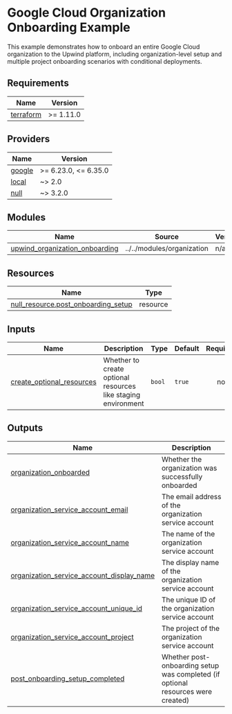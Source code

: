 # Google Cloud Organization Onboarding Example

This example demonstrates how to onboard an entire Google Cloud organization to the Upwind platform, including
organization-level setup and multiple project onboarding scenarios with conditional deployments.

<!-- BEGIN_TF_DOCS -->
## Requirements

| Name | Version |
|------|---------|
| <a name="requirement_terraform"></a> [terraform](#requirement\_terraform) | >= 1.11.0 |

## Providers

| Name | Version |
|------|---------|
| <a name="provider_google"></a> [google](#provider\_google) | >= 6.23.0, <= 6.35.0 |
| <a name="provider_local"></a> [local](#provider\_local) | ~> 2.0 |
| <a name="provider_null"></a> [null](#provider\_null) | ~> 3.2.0 |

## Modules

| Name | Source | Version |
|------|--------|---------|
| <a name="module_upwind_organization_onboarding"></a> [upwind\_organization\_onboarding](#module\_upwind\_organization\_onboarding) | ../../modules/organization | n/a |

## Resources

| Name | Type |
|------|------|
| [null_resource.post_onboarding_setup](https://registry.terraform.io/providers/hashicorp/null/latest/docs/resources/resource) | resource |

## Inputs

| Name | Description | Type | Default | Required |
|------|-------------|------|---------|:--------:|
| <a name="input_create_optional_resources"></a> [create\_optional\_resources](#input\_create\_optional\_resources) | Whether to create optional resources like staging environment | `bool` | `true` | no |

## Outputs

| Name | Description |
|------|-------------|
| <a name="output_organization_onboarded"></a> [organization\_onboarded](#output\_organization\_onboarded) | Whether the organization was successfully onboarded |
| <a name="output_organization_service_account_email"></a> [organization\_service\_account\_email](#output\_organization\_service\_account\_email) | The email address of the organization service account |
| <a name="output_organization_service_account_name"></a> [organization\_service\_account\_name](#output\_organization\_service\_account\_name) | The name of the organization service account |
| <a name="output_organization_service_account_display_name"></a> [organization\_service\_account\_display\_name](#output\_organization\_service\_account\_display\_name) | The display name of the organization service account |
| <a name="output_organization_service_account_unique_id"></a> [organization\_service\_account\_unique\_id](#output\_organization\_service\_account\_unique\_id) | The unique ID of the organization service account |
| <a name="output_organization_service_account_project"></a> [organization\_service\_account\_project](#output\_organization\_service\_account\_project) | The project of the organization service account |
| <a name="output_post_onboarding_setup_completed"></a> [post\_onboarding\_setup\_completed](#output\_post\_onboarding\_setup\_completed) | Whether post-onboarding setup was completed (if optional resources were created) |
<!-- END_TF_DOCS -->
